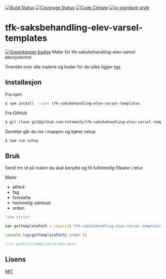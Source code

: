 [![Build Status](https://travis-ci.org/telemark/tfk-saksbehandling-elev-varsel-templates.svg?branch=master)](https://travis-ci.org/telemark/tfk-saksbehandling-elev-varsel-templates)
[![Coverage Status](https://coveralls.io/repos/telemark/tfk-saksbehandling-elev-varsel-templates/badge.svg?branch=master&service=github)](https://coveralls.io/github/telemark/tfk-saksbehandling-elev-varsel-templates?branch=master)
[![Code Climate](https://codeclimate.com/github/telemark/tfk-saksbehandling-elev-varsel-templates/badges/gpa.svg)](https://codeclimate.com/github/telemark/tfk-saksbehandling-elev-varsel-templates)
[![js-standard-style](https://img.shields.io/badge/code%20style-standard-brightgreen.svg?style=flat)](https://github.com/feross/standard)
# tfk-saksbehandling-elev-varsel-templates

[![Greenkeeper badge](https://badges.greenkeeper.io/telemark/tfk-saksbehandling-elev-varsel-templates.svg)](https://greenkeeper.io/)
Maler for tfk-saksbehandling-elev-varsel økosystemet.

Oversikt over alle malene og koder for de ulike ligger [her](docs/templates.md)

## Installasjon

Fra npm

```sh
$ npm install --save tfk-saksbehandling-elev-varsel-templates
```

Fra GitHub

```sh
$ git clone git@github.com:telemark/tfk-saksbehandling-elev-varsel-templates.git
```

Deretter går du inn i mappen og kjører setup

```sh
$ npm run setup
```

## Bruk

Send inn id på malen du skal benytte og få fullstendig filbane i retur.

Maler
- atferd
- fag
- foresatte
- hemmelig-adresse
- orden

```javascript
'use strict'

var getTemplatePath = require('tfk-saksbehandling-elev-varsel-templates')

console.log(getTemplatePath('orden'))

//=> path/to/template/orden.docx
```

## Lisens
[MIT](LICENSE)